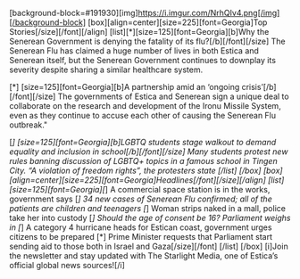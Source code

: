 [background-block=#191930][img]https://i.imgur.com/NrhQIv4.png[/img][/background-block]
[box][align=center][size=225][font=Georgia]Top Stories[/size][/font][/align]
[list][*][size=125][font=Georgia][b]Why the Senerean Government is denying the fatality of its flu?[/b][/font][/size]
The Senerean Flu has claimed a huge number of lives in both Estica and Senerean itself,
but the Senerean Government continues to downplay its severity despite sharing a similar healthcare system.

[*] [size=125][font=Georgia][b]A partnership amid an ‘ongoing crisis’[/b][/font][/size]
The governments of Estica and Senerean sign a unique deal to collaborate on the research and development of the Ironu
Missile System, even as they continue to accuse each other of causing the Senerean Flu outbreak."

[*] [size=125][font=Georgia][b]LGBTQ students stage walkout to demand equality and inclusion in school[/b][/font][/size]
Many students protest new rules banning discussion of LGBTQ+ topics in a famous school in Tingen City.
“A violation of freedom rights”, the protesters state
[/list]
[/box]
[box]
[align=center][size=225][font=Georgia]Headlines[/font][/size][/align]
[list][size=125][font=Georgia][*] A commercial space station is in the works, government says
[*] 34 new cases of Senerean Flu confirmed; all of the patients are children and teenagers
[*] Woman strips naked in a mall, police take her into custody
[*] Should the age of consent be 16? Parliament weighs in
[*] A category 4 hurricane heads for Estican coast, government urges citizens to be prepared
[*] Prime Minister requests that Parliament start sending aid to those both in Israel and Gaza[/size][/font]
[/list]
[/box]
[i]Join the newsletter and stay updated with The Starlight Media, one of Estica’s official global news sources![/i]
